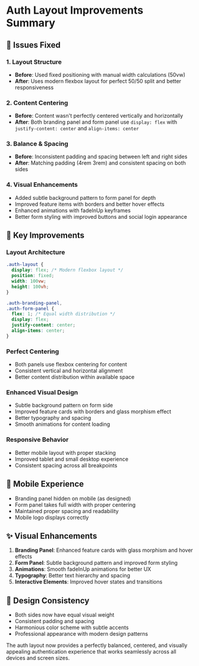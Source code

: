 # Auth Layout Improvements Summary

## 🎯 Issues Fixed

### 1. **Layout Structure**
- **Before**: Used fixed positioning with manual width calculations (50vw)
- **After**: Uses modern flexbox layout for perfect 50/50 split and better responsiveness

### 2. **Content Centering**
- **Before**: Content wasn't perfectly centered vertically and horizontally
- **After**: Both branding panel and form panel use `display: flex` with `justify-content: center` and `align-items: center`

### 3. **Balance & Spacing**
- **Before**: Inconsistent padding and spacing between left and right sides
- **After**: Matching padding (4rem 3rem) and consistent spacing on both sides

### 4. **Visual Enhancements**
- Added subtle background pattern to form panel for depth
- Improved feature items with borders and better hover effects
- Enhanced animations with fadeInUp keyframes
- Better form styling with improved buttons and social login appearance

## 🚀 Key Improvements

### **Layout Architecture**
```css
.auth-layout {
  display: flex; /* Modern flexbox layout */
  position: fixed;
  width: 100vw;
  height: 100vh;
}

.auth-branding-panel,
.auth-form-panel {
  flex: 1; /* Equal width distribution */
  display: flex;
  justify-content: center;
  align-items: center;
}
```

### **Perfect Centering**
- Both panels use flexbox centering for content
- Consistent vertical and horizontal alignment
- Better content distribution within available space

### **Enhanced Visual Design**
- Subtle background pattern on form side
- Improved feature cards with borders and glass morphism effect
- Better typography and spacing
- Smooth animations for content loading

### **Responsive Behavior**
- Better mobile layout with proper stacking
- Improved tablet and small desktop experience
- Consistent spacing across all breakpoints

## 📱 Mobile Experience
- Branding panel hidden on mobile (as designed)
- Form panel takes full width with proper centering
- Maintained proper spacing and readability
- Mobile logo displays correctly

## ✨ Visual Enhancements
1. **Branding Panel**: Enhanced feature cards with glass morphism and hover effects
2. **Form Panel**: Subtle background pattern and improved form styling
3. **Animations**: Smooth fadeInUp animations for better UX
4. **Typography**: Better text hierarchy and spacing
5. **Interactive Elements**: Improved hover states and transitions

## 🎨 Design Consistency
- Both sides now have equal visual weight
- Consistent padding and spacing
- Harmonious color scheme with subtle accents
- Professional appearance with modern design patterns

The auth layout now provides a perfectly balanced, centered, and visually appealing authentication experience that works seamlessly across all devices and screen sizes.
